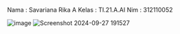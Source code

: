 Nama : Savariana Rika A
Kelas : TI.21.A.AI
Nim : 312110052

![image](https://github.com/user-attachments/assets/408fe92f-bbbf-4dd1-9089-c861fc0fee7a)
![Screenshot 2024-09-27 191527](https://github.com/user-attachments/assets/f6c9322a-a0ac-43a4-9799-0e95a44dacec)
